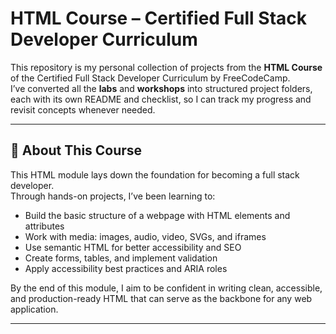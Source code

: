 # HTML Course – Certified Full Stack Developer Curriculum

This repository is my personal collection of projects from the **HTML Course** of the Certified Full Stack Developer Curriculum by FreeCodeCamp.  
I’ve converted all the **labs** and **workshops** into structured project folders, each with its own README and checklist, so I can track my progress and revisit concepts whenever needed.

---

## 📖 About This Course

This HTML module lays down the foundation for becoming a full stack developer.  
Through hands-on projects, I’ve been learning to:

- Build the basic structure of a webpage with HTML elements and attributes  
- Work with media: images, audio, video, SVGs, and iframes  
- Use semantic HTML for better accessibility and SEO  
- Create forms, tables, and implement validation  
- Apply accessibility best practices and ARIA roles  

By the end of this module, I aim to be confident in writing clean, accessible, and production-ready HTML that can serve as the backbone for any web application.

---
